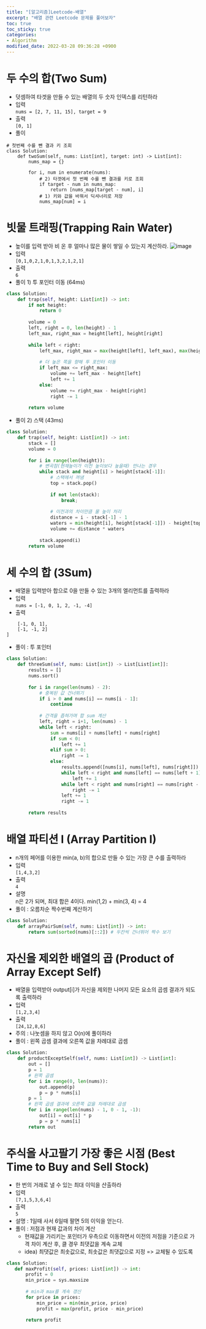 ```yaml
---
title: "[알고리즘]Leetcode-배열"
excerpt: "배열 관련 Leetcode 문제를 풀어보자"
toc: true
toc_sticky: true
categories:
- Algorithm
modified_date: 2022-03-28 09:36:28 +0900
---
```

# 두 수의 합(Two Sum)
- 덧셈하여 타겟을 만들 수 있는 배열의 두 숫자 인덱스를 리턴하라 
- 입력     
```nums = [2, 7, 11, 15], target = 9```
- 출력     
```[0, 1]```
- 풀이 
```python3
# 첫번째 수를 뺀 결과 키 조회
class Solution:
    def twoSum(self, nums: List[int], target: int) -> List[int]:
        nums_map = {}
        
        for i, num in enumerate(nums):
            # 2) 타겟에서 첫 번째 수를 뺀 결과를 키로 조회
            if target - num in nums_map:
                return [nums_map[target - num], i]
            # 1) 키와 값을 바꿔서 딕셔너리로 저장
            nums_map[num] = i
```
# 빗물 트래핑(Trapping Rain Water)
- 높이를 입력 받아 비 온 후 얼마나 많은 물이 쌓일 수 있는지 계산하라. 
 ![image](https://user-images.githubusercontent.com/29423260/160335188-17df60c7-16ae-47e5-9166-f6c8a59a3cff.png)
- 입력    
```[0,1,0,2,1,0,1,3,2,1,2,1]```
- 출력    
```6```
- 풀이 1) 투 포인터 이동 (64ms)
```python
class Solution:
    def trap(self, height: List[int]) -> int:
        if not height:
            return 0
        
        volume = 0
        left, right = 0, len(height) - 1
        left_max, right_max = height[left], height[right]
        
        while left < right:
            left_max, right_max = max(height[left], left_max), max(height[right], right_max)
            
            # 더 높은 쪽을 향해 투 포인터 이동
            if left_max <= right_max:
                volume += left_max - height[left]
                left += 1
            else:
                volume += right_max - height[right]
                right -= 1
        
        return volume
```
- 풀이 2) 스택 (43ms)
```python
class Solution:
    def trap(self, height: List[int]) -> int:
        stack = []
        volume = 0
        
        for i in range(len(height)):
            # 변곡점(현재높이가 이전 높이보다 높을때) 만나는 경우
            while stack and height[i] > height[stack[-1]]:
                # 스택에서 꺼냄
                top = stack.pop()
                
                if not len(stack):
                    break;
                
                # 이전과의 차이만큼 물 높이 처리 
                distance = i - stack[-1] - 1 
                waters = min(height[i], height[stack[-1]]) - height[top]
                volume += distance * waters
            
            stack.append(i)
        return volume
```
# 세 수의 합 (3Sum)
- 배열을 입력받아 합으로 0을 만들 수 있는 3개의 엘리먼트를 출력하라 
- 입력    
```nums = [-1, 0, 1, 2, -1, -4]```
- 출력    
```[
    [-1, 0, 1],
    [-1, -1, 2]
]
```

- 풀이 : 투 포인터
```python
class Solution:
    def threeSum(self, nums: List[int]) -> List[List[int]]:
        results = []
        nums.sort()
        
        for i in range(len(nums) - 2):
            # 중복된 값 건너뛰기 
            if i > 0 and nums[i] == nums[i - 1]:
                continue
            
            # 간격을 좁혀가며 합 sum 계산
            left, right = i+1, len(nums) - 1
            while left < right:
                sum = nums[i] + nums[left] + nums[right]
                if sum < 0:
                    left += 1
                elif sum > 0:
                    right -= 1
                else:
                    results.append([nums[i], nums[left], nums[right]])
                    while left < right and nums[left] == nums[left + 1]:
                        left += 1
                    while left < right and nums[right] == nums[right - 1]:
                        right -= 1
                    left += 1
                    right -= 1
        
        return results
```
# 배열 파티션 I (Array Partition I)
- n개의 페어를 이용한 min(a, b)의 합으로 만들 수 있는 가장 큰 수를 출력하라 
- 입력    
```[1,4,3,2]```
- 출력    
```4```
- 설명     
n은 2가 되며, 최대 합은 4이다. min(1,2) + min(3, 4) = 4
- 풀이 : 오름차순 짝수번째 계산하기
```python
class Solution:
    def arrayPairSum(self, nums: List[int]) -> int:
        return sum(sorted(nums)[::2]) # 두칸씩 건너뛰어 짝수 보기 
```
# 자신을 제외한 배열의 곱 (Product of Array Except Self)
- 배열을 입력받아 output[i]가 자신을 제외한 나머지 모든 요소의 곱셈 결과가 되도록 출력하라 
- 입력     
```[1,2,3,4]```
- 출력    
```[24,12,8,6]```
- 주의 : 나눗셈을 하지 않고 O(n)에 풀이하라 
- 풀이 : 왼쪽 곱셈 결과에 오른쪽 값을 차례대로 곱셈 
```python
class Solution:
    def productExceptSelf(self, nums: List[int]) -> List[int]:
        out = []
        p = 1
        # 왼쪽 곱셈 
        for i in range(0, len(nums)):
            out.append(p)
            p = p * nums[i]
        p = 1
        # 왼쪽 곱셈 결과에 오른쪽 값을 차례대로 곱셈 
        for i in range(len(nums) - 1, 0 - 1, -1):
            out[i] = out[i] * p
            p = p * nums[i]
        return out
```
# 주식을 사고팔기 가장 좋은 시점 (Best Time to Buy and Sell Stock)
- 한 번의 거래로 낼 수 있는 최대 이익을 산출하라 
- 입력    
```[7,1,5,3,6,4]```
- 출력    
```5```
- 설명 : 1일때 사서 6일때 팔면 5의 이익을 얻는다. 
- 풀이 : 저점과 현재 값과의 차이 계산 
    - 현재값을 가리키는 포인터가 우측으로 이동하면서 이전의 저점을 기준으로 가격 차이 계산 후, 클 경우 최댓값을 계속 교체
    - idea) 최댓값은 최솟값으로, 최솟값은 최댓값으로 지정 => 교체될 수 있도록 
 ```python
 class Solution:
    def maxProfit(self, prices: List[int]) -> int:
        profit = 0 
        min_price = sys.maxsize
        
        # min과 max를 계속 갱신
        for price in prices:
            min_price = min(min_price, price)
            profit = max(profit, price - min_price)
        
        return profit
 ```
